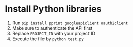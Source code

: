 # Install Python libraries

1. Run `pip install pprint googleapiclient oauth2client`
2. Make sure to authenticate the API first
3. Replace `PROJECT_ID` with your project ID
4. Execute the file by `python test.py`